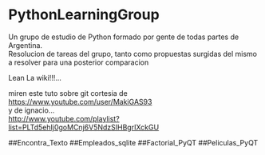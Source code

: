 # PythonLearningGroup
Un grupo de estudio de Python formado por gente de todas partes de Argentina.       
Resolucion de tareas del grupo, tanto como propuestas surgidas del mismo a resolver para una posterior comparacion    
 
 		 
Lean La wiki!!!...	

miren este tuto sobre git cortesia de https://www.youtube.com/user/MakiGAS93		
y de ignacio...		
 http://www.youtube.com/playlist?list=PLTd5ehIj0goMCnj6V5NdzSIHBgrIXckGU

##Encontra_Texto
##Empleados_sqlite
##Factorial_PyQT
##Peliculas_PyQT
